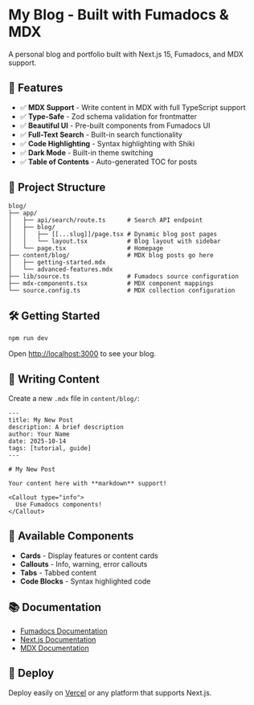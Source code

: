 # My Blog - Built with Fumadocs & MDX

A personal blog and portfolio built with Next.js 15, Fumadocs, and MDX support.

## 🚀 Features

- ✅ **MDX Support** - Write content in MDX with full TypeScript support
- ✅ **Type-Safe** - Zod schema validation for frontmatter
- ✅ **Beautiful UI** - Pre-built components from Fumadocs UI
- ✅ **Full-Text Search** - Built-in search functionality
- ✅ **Code Highlighting** - Syntax highlighting with Shiki
- ✅ **Dark Mode** - Built-in theme switching
- ✅ **Table of Contents** - Auto-generated TOC for posts

## 📁 Project Structure

```
blog/
├── app/
│   ├── api/search/route.ts      # Search API endpoint
│   ├── blog/
│   │   ├── [[...slug]]/page.tsx # Dynamic blog post pages
│   │   └── layout.tsx           # Blog layout with sidebar
│   └── page.tsx                 # Homepage
├── content/blog/                # MDX blog posts go here
│   ├── getting-started.mdx
│   └── advanced-features.mdx
├── lib/source.ts                # Fumadocs source configuration
├── mdx-components.tsx           # MDX component mappings
└── source.config.ts             # MDX collection configuration
```

## 🛠️ Getting Started

```bash
npm run dev
```

Open [http://localhost:3000](http://localhost:3000) to see your blog.

## 📝 Writing Content

Create a new `.mdx` file in `content/blog/`:

```mdx
---
title: My New Post
description: A brief description
author: Your Name
date: 2025-10-14
tags: [tutorial, guide]
---

# My New Post

Your content here with **markdown** support!

<Callout type="info">
  Use Fumadocs components!
</Callout>
```

## 🎨 Available Components

- **Cards** - Display features or content cards
- **Callouts** - Info, warning, error callouts
- **Tabs** - Tabbed content
- **Code Blocks** - Syntax highlighted code

## 📚 Documentation

- [Fumadocs Documentation](https://fumadocs.vercel.app)
- [Next.js Documentation](https://nextjs.org/docs)
- [MDX Documentation](https://mdxjs.com)

## 🚀 Deploy

Deploy easily on [Vercel](https://vercel.com) or any platform that supports Next.js.

